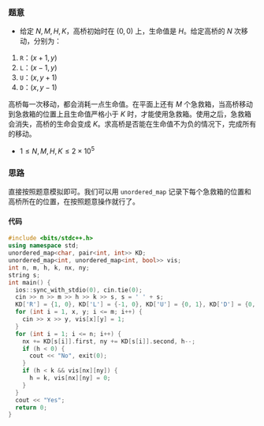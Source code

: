 ### 题意
- 给定 $N,M,H,K$，高桥初始时在 $(0,0)$ 上，生命值是 $H$。给定高桥的 $N$ 次移动，分别为：

1. `R`：$(x+1,y)$
1. `L`：$(x-1,y)$
1. `U`：$(x,y+1)$
1. `D`：$(x,y-1)$

高桥每一次移动，都会消耗一点生命值。在平面上还有 $M$ 个急救箱，当高桥移动到急救箱的位置上且生命值严格小于 $K$ 时，才能使用急救箱。使用之后，急救箱会消失，高桥的生命会变成 $K$。求高桥是否能在生命值不为负的情况下，完成所有的移动。

- $1 \le N,M,H,K \le 2 \times 10^5$

### 思路
直接按照题意模拟即可。我们可以用 `unordered_map` 记录下每个急救箱的位置和高桥所在的位置，在按照题意操作就行了。

#### 代码
```cpp
#include <bits/stdc++.h>
using namespace std;
unordered_map<char, pair<int, int>> KD;
unordered_map<int, unordered_map<int, bool>> vis;
int n, m, h, k, nx, ny;
string s;
int main() {
  ios::sync_with_stdio(0), cin.tie(0);
  cin >> n >> m >> h >> k >> s, s = ' ' + s;
  KD['R'] = {1, 0}, KD['L'] = {-1, 0}, KD['U'] = {0, 1}, KD['D'] = {0, -1};
  for (int i = 1, x, y; i <= m; i++) {
    cin >> x >> y, vis[x][y] = 1;
  }
  for (int i = 1; i <= n; i++) {
    nx += KD[s[i]].first, ny += KD[s[i]].second, h--;
    if (h < 0) {
      cout << "No", exit(0);
    }
    if (h < k && vis[nx][ny]) {
      h = k, vis[nx][ny] = 0;
    }
  }
  cout << "Yes";
  return 0;
}
```
